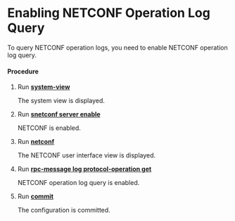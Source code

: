 Enabling NETCONF Operation Log Query
====================================

To query NETCONF operation logs, you need to enable NETCONF operation log query.

#### Procedure

1. Run [**system-view**](cmdqueryname=system-view)
   
   
   
   The system view is displayed.
2. Run [**snetconf server enable**](cmdqueryname=snetconf+server+enable)
   
   
   
   NETCONF is enabled.
3. Run [**netconf**](cmdqueryname=netconf)
   
   
   
   The NETCONF user interface view is displayed.
4. Run [**rpc-message log protocol-operation get**](cmdqueryname=rpc-message+log+protocol-operation+get)
   
   
   
   NETCONF operation log query is enabled.
5. Run [**commit**](cmdqueryname=commit)
   
   
   
   The configuration is committed.